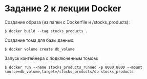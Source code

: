 # Задание 2 к лекции Docker

Создание образа (из папки с Dockerfile и /stocks_products):

```$ docker build --tag stocks_products .```

Создание тома для базы данных:

```$ docker volume create db_volume```

Запуск контейнера с подключенным томом:

```$ docker run --name stocks_products_runned -p 8000:8000 --mount source=db_volume,target=/stocks_products/db stocks_products```
